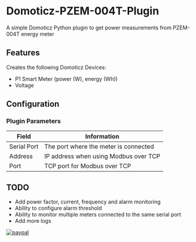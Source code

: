 # Domoticz-PZEM-004T-Plugin

A simple Domoticz Python plugin to get power measurements from PZEM-004T energy meter

## Features

Creates the following Domoticz Devices:
* P1 Smart Meter (power (W), energy (Wh))
* Voltage

## Configuration

### Plugin Parameters

| Field | Information|
| ----- | ---------- |
| Serial Port | The port where the meter is connected |
| Address | IP address when using Modbus over TCP |
| Port | TCP port for Modbus over TCP |

## TODO

* Add power factor, current, frequency and alarm monitoring
* Ability to configure alarm threshold
* Ability to monitor multiple meters connected to the same serial port
* Add more logs

[![paypal](https://www.paypalobjects.com/en_US/i/btn/btn_donateCC_LG.gif)](https://www.paypal.com/donate/?business=VNKNGYUAZQR6A&no_recurring=0&currency_code=EUR)
